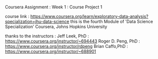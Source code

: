 Coursera Assignment : Week 1 : Course Project 1

course link : https://www.coursera.org/learn/exploratory-data-analysis?specialization=jhu-data-science this is the fourth Module of 'Data Science Specialization' Coursera, Johns Hopkins University

thanks to the instructors : Jeff Leek, PhD : https://www.coursera.org/instructor/~694443 Roger D. Peng, PhD : https://www.coursera.org/instructor/rdpeng Brian Caffo,PhD : https://www.coursera.org/instructor/~688901
